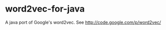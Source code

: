 word2vec-for-java
=================

A java port of Google's word2vec.  See http://code.google.com/p/word2vec/
